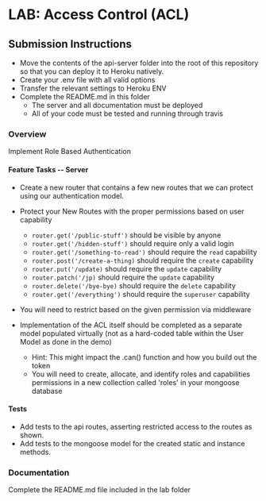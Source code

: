 # LAB: Access Control (ACL)

## Submission Instructions
  * Move the contents of the api-server folder into the root of this repository so that you can deploy it to Heroku natively.
  * Create your .env file with all valid options
  * Transfer the relevant settings to Heroku ENV
  * Complete the README.md in this folder
    * The server and all documentation must be deployed
    * All of your code must be tested and running through travis

### Overview
Implement Role Based Authentication

#### Feature Tasks -- Server
* Create a new router that contains a few new routes that we can protect using our authentication model.
* Protect your New Routes with the proper permissions based on user capability
  * `router.get('/public-stuff')` should be visible by anyone
  * `router.get('/hidden-stuff')` should require only a valid login
  * `router.get('/something-to-read')` should require the `read` capability
  * `router.post('/create-a-thing)` should require the `create` capability
  * `router.put('/update)` should require the `update` capability
  * `router.patch('/jp)` should require the `update` capability
  * `router.delete('/bye-bye)` should require the `delete` capability
  * `router.get('/everything')` should require the `superuser` capability

* You will need to restrict based on the given permission via middleware
* Implementation of the ACL itself should be completed as a separate model populated virtually (not as a hard-coded table within the User Model as done in the demo)
  * Hint: This might impact the .can() function and how you build out the token
  * You will need to create, allocate, and identify roles and capabilities permissions in a new collection called 'roles' in  your mongoose database

#### Tests
* Add tests to the api routes, asserting restricted access to the routes as shown.
* Add tests to the mongoose model for the created static and instance methods.

###  Documentation
Complete the README.md file included in the lab folder
